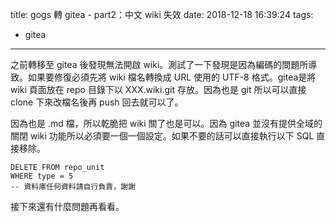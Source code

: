 title: gogs 轉 gitea - part2：中文 wiki 失效
date: 2018-12-18 16:39:24
tags:
- gitea
---
之前轉移至 gitea 後發現無法開啟 wiki。測試了一下發現是因為編碼的問題所導致。如果要修復必須先將 wiki 檔名轉換成 URL 使用的 UTF-8 格式。gitea是將 wiki 頁面放在 repo 目錄下以 XXX.wiki.git 存放。因為也是 git 所以可以直接 clone 下來改檔名後再 push 回去就可以了。

因為也是 .md 檔，所以乾脆把 wiki 關了也是可以。因為 gitea 並沒有提供全域的關閉 wiki 功能所以必須要一個一個設定。如果不要的話可以直接執行以下  SQL 直接移除。

```
DELETE FROM repo_unit
WHERE type = 5
-- 資料庫任何資料請自行負責，謝謝
```

接下來還有什麼問題再看看。